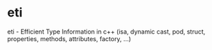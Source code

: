 # eti
eti - Efficient Type Information in c++ (isa, dynamic cast, pod, struct, properties, methods, attributes, factory, ...)
